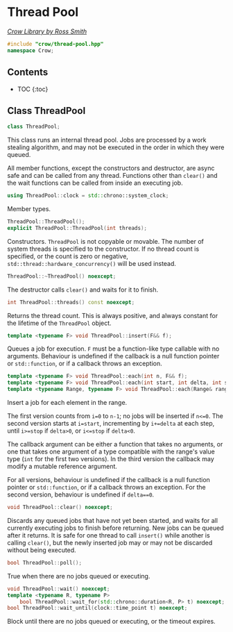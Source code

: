 # Thread Pool

_[Crow Library by Ross Smith](index.html)_

```c++
#include "crow/thread-pool.hpp"
namespace Crow;
```

## Contents

* TOC
{:toc}

## Class ThreadPool

```c++
class ThreadPool;
```

This class runs an internal thread pool. Jobs are processed by a work stealing
algorithm, and may not be executed in the order in which they were queued.

All member functions, except the constructors and destructor, are async safe
and can be called from any thread. Functions other than `clear()` and the
wait functions can be called from inside an executing job.

```c++
using ThreadPool::clock = std::chrono::system_clock;
```

Member types.

```c++
ThreadPool::ThreadPool();
explicit ThreadPool::ThreadPool(int threads);
```

Constructors. `ThreadPool` is not copyable or movable. The number of system
threads is specified to the constructor. If no thread count is specified, or
the count is zero or negative, `std::thread::hardware_concurrency()` will be
used instead.

```c++
ThreadPool::~ThreadPool() noexcept;
```

The destructor calls `clear()` and waits for it to finish.

```c++
int ThreadPool::threads() const noexcept;
```

Returns the thread count. This is always positive, and always constant for the
lifetime of the `ThreadPool` object.

```c++
template <typename F> void ThreadPool::insert(F&& f);
```

Queues a job for execution. `F` must be a function-like type callable with no
arguments. Behaviour is undefined if the callback is a null function pointer
or `std::function`, or if a callback throws an exception.

```c++
template <typename F> void ThreadPool::each(int n, F&& f);
template <typename F> void ThreadPool::each(int start, int delta, int stop, F&& f);
template <typename Range, typename F> void ThreadPool::each(Range& range, F&& f);
```

Insert a job for each element in the range.

The first version counts from `i=0` to `n-1`; no jobs will be inserted if
`n<=0`. The second version starts at `i=start`, incrementing by `i+=delta` at
each step, until `i>=stop` if `delta>0`, or `i<=stop` if `delta<0`.

The callback argument can be either a function that takes no arguments, or one
that takes one argument of a type compatible with the range's value type
(`int` for the first two versions). In the third version the callback may
modify a mutable reference argument.

For all versions, behaviour is undefined if the callback is a null function
pointer or `std::function`, or if a callback throws an exception. For the
second version, behaviour is undefined if `delta==0`.

```c++
void ThreadPool::clear() noexcept;
```

Discards any queued jobs that have not yet been started, and waits for all
currently executing jobs to finish before returning. New jobs can be queued
after it returns. It is safe for one thread to call `insert()` while another
is calling `clear()`, but the newly inserted job may or may not be discarded
without being executed.

```c++
bool ThreadPool::poll();
```

True when there are no jobs queued or executing.

```c++
void ThreadPool::wait() noexcept;
template <typename R, typename P>
    bool ThreadPool::wait_for(std::chrono::duration<R, P> t) noexcept;
bool ThreadPool::wait_until(clock::time_point t) noexcept;
```

Block until there are no jobs queued or executing, or the timeout expires.
